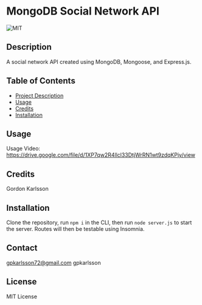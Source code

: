  
# MongoDB Social Network API
    
![MIT](https://img.shields.io/badge/License-MIT-yellow.svg)
## Description
A social network API created using MongoDB, Mongoose, and Express.js.

## Table of Contents
- [Project Description](#Description)
- [Usage](#Usage)
- [Credits](#Credits)
- [Installation](#Installation)

## Usage
Usage Video: https://drive.google.com/file/d/1XP7qw2R4llcl33DtjWrRN1wt9zdqKPjy/view

## Credits
Gordon Karlsson

## Installation
Clone the repository, run `npm i` in the CLI, then run `node server.js` to start the server. Routes will then be testable using Insomnia.

## Contact
gpkarlsson72@gmail.com
gpkarlsson

## License

MIT License

  

